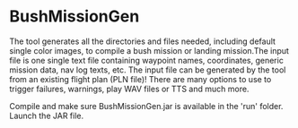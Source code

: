# BushMissionGen

The tool generates all the directories and files needed, including default single color images, to compile a bush mission or landing mission.The input file is one single text file containing waypoint names, coordinates, generic mission data, nav log texts, etc. The input file can be generated by the tool from an existing flight plan (PLN file)! There are many options to use to trigger failures, warnings, play WAV files or TTS and much more.

Compile and make sure BushMissionGen.jar is available in the 'run' folder. Launch the JAR file.
